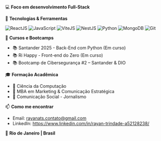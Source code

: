 💻 **Foco em desenvolvimento Full-Stack**

🧠 **Tecnologias & Ferramentas**

![ReactJS](https://img.shields.io/badge/-ReactJS-61DAFB?style=for-the-badge&logo=react&logoColor=000)
![JavaScript](https://img.shields.io/badge/-JavaScript-F7DF1E?style=for-the-badge&logo=javascript&logoColor=000)
![ViteJS](https://img.shields.io/badge/-Vite-646CFF?style=for-the-badge&logo=vite&logoColor=white)
![NestJS](https://img.shields.io/badge/-NestJS-E0234E?style=for-the-badge&logo=nestjs&logoColor=white)
![Python](https://img.shields.io/badge/-Python-3776AB?style=for-the-badge&logo=python&logoColor=fff)
![MongoDB](https://img.shields.io/badge/-MongoDB-47A248?style=for-the-badge&logo=mongodb&logoColor=fff)
![Git](https://img.shields.io/badge/-Git-F05032?style=for-the-badge&logo=git&logoColor=fff)

🚀 **Cursos e Bootcamps**

- 📚 Santander 2025 - Back-End com Python (Em curso)
- 📚 Ri Happy - Front-end do Zero (Em curso)
- 📚 Bootcamp de Cibersegurança #2 – Santander & DIO

🎓 **Formação Acadêmica**

- 📘 Ciência da Computação
- 📗 MBA em Marketing & Comunicação Estratégica
- 📙 Comunicação Social - Jornalismo

📫 **Como me encontrar**

- Email: rayanats.contato@gmail.com
- LinkedIn: https://www.linkedin.com/in/rayan-trindade-a52128238/

📍 **Rio de Janeiro | Brasil**
